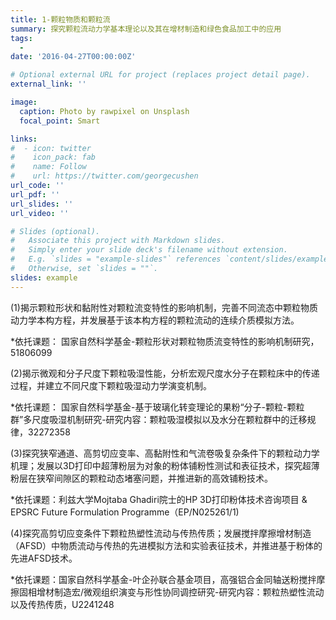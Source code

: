 ```yaml
---
title: 1-颗粒物质和颗粒流
summary: 探究颗粒流动力学基本理论以及其在增材制造和绿色食品加工中的应用
tags:
  - 
date: '2016-04-27T00:00:00Z'

# Optional external URL for project (replaces project detail page).
external_link: ''

image:
  caption: Photo by rawpixel on Unsplash
  focal_point: Smart

links:
#  - icon: twitter
#    icon_pack: fab
#    name: Follow
#    url: https://twitter.com/georgecushen
url_code: ''
url_pdf: ''
url_slides: ''
url_video: ''

# Slides (optional).
#   Associate this project with Markdown slides.
#   Simply enter your slide deck's filename without extension.
#   E.g. `slides = "example-slides"` references `content/slides/example-slides.md`.
#   Otherwise, set `slides = ""`.
slides: example
---
```


(1)揭示颗粒形状和黏附性对颗粒流变特性的影响机制，完善不同流态中颗粒物质动力学本构方程，并发展基于该本构方程的颗粒流动的连续介质模拟方法。

*依托课题： 国家自然科学基金-颗粒形状对颗粒物质流变特性的影响机制研究，51806099


(2)揭示微观和分子尺度下颗粒吸湿性能，分析宏观尺度水分子在颗粒床中的传递过程，并建立不同尺度下颗粒吸湿动力学演变机制。

*依托课题： 国家自然科学基金-基于玻璃化转变理论的果粉“分子-颗粒-颗粒群”多尺度吸湿机制研究-研究内容：颗粒吸湿模拟以及水分在颗粒群中的迁移规律，32272358


(3)探究狭窄通道、高剪切应变率、高黏附性和气流卷吸复杂条件下的颗粒动力学机理；发展以3D打印中超薄粉层为对象的粉体铺粉性测试和表征技术，探究超薄粉层在狭窄间隙区的颗粒动态堵塞问题，并推进新的高效铺粉技术。

*依托课题：利兹大学Mojtaba Ghadiri院士的HP 3D打印粉体技术咨询项目 & EPSRC Future Formulation Programme（EP/N025261/1)


(4)探究高剪切应变条件下颗粒热塑性流动与传热传质；发展搅拌摩擦增材制造（AFSD）中物质流动与传热的先进模拟方法和实验表征技术，并推进基于粉体的先进AFSD技术。

*依托课题：国家自然科学基金-叶企孙联合基金项目，高强铝合金同轴送粉搅拌摩擦固相增材制造宏/微观组织演变与形性协同调控研究-研究内容：颗粒热塑性流动以及传热传质，U2241248
